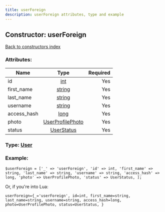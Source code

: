 ```yaml
---
title: userForeign
description: userForeign attributes, type and example
---
```

## Constructor: userForeign  
[Back to constructors index](index.md)



### Attributes:

| Name     |    Type       | Required |
|----------|:-------------:|---------:|
|id|[int](../types/int.md) | Yes|
|first\_name|[string](../types/string.md) | Yes|
|last\_name|[string](../types/string.md) | Yes|
|username|[string](../types/string.md) | Yes|
|access\_hash|[long](../types/long.md) | Yes|
|photo|[UserProfilePhoto](../types/UserProfilePhoto.md) | Yes|
|status|[UserStatus](../types/UserStatus.md) | Yes|



### Type: [User](../types/User.md)


### Example:

```
$userForeign = ['_' => 'userForeign', 'id' => int, 'first_name' => string, 'last_name' => string, 'username' => string, 'access_hash' => long, 'photo' => UserProfilePhoto, 'status' => UserStatus, ];
```  

Or, if you're into Lua:  


```
userForeign={_='userForeign', id=int, first_name=string, last_name=string, username=string, access_hash=long, photo=UserProfilePhoto, status=UserStatus, }

```


